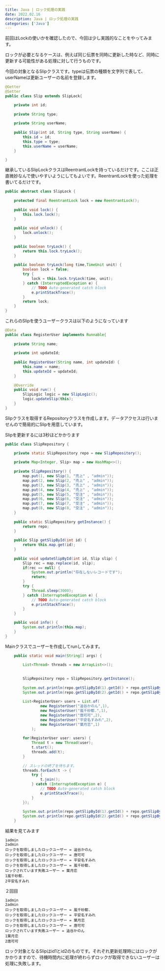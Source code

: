 ```yaml
---
title: Java | ロック処理の実践
date: 2022.02.16
description: Java | ロック処理の実践
categories: ['Java']
---
```


前回はLockの使いかを確認したので、今回は少し実践的なことをやってみます。

ロックが必要となるケースは、例えば同じ伝票を同時に更新した時など、同時に更新する可能性がある処理に対して行うものです。

今回の対象となるSlipクラスです。typeは伝票の種類を文字列で表して、userNameは更新ユーザーの名前を登録します。

```java
@Getter
@Setter
public class Slip extends SlipLock{

	private int id;
	
	private String type;
	
	private String userName;
		
	public Slip(int id, String type, String userName) {
		this.id = id;
		this.type = type;
		this.userName = userName;
	}

}
```


継承しているSlipLockクラスはReentrantLockを持っているだけです。ここは正直微妙なんで使いやすいようにしてもよいです。ReentrantLockを使った処理を書いてるだけです。

```java
public abstract class SlipLock {
	
	protected final ReentrantLock lock = new ReentrantLock();
	
	public void lock() {
		this.lock.lock();
	}
	
	public void unlock() {
		lock.unlock();
	}
	
	public boolean tryLock() {
		return this.lock.tryLock();
	}
	
	public boolean tryLock(long time,TimeUnit unit) {
		boolean lock = false;
		try {
			lock = this.lock.tryLock(time, unit);
		} catch (InterruptedException e) {
			// TODO Auto-generated catch block
			e.printStackTrace();
		}
		return lock;
	}
}
```


これらのSlipを使うユーザークラスは以下のようになっています

```java
@Data
public class RegisterUser implements Runnable{
	
	private String name;
	
	private int updateId;
	
	public RegisterUser(String name, int updateId) {
		this.name = name;
		this.updateId = updateId;
	}
	
	@Override
	public void run() {
		SlipLogic logic = new SlipLogic();
		logic.updateSlip(this);
	}
}
```


Slipクラスを取得するRepositoryクラスを作成します。データアクセスは行いませんので簡易的にSlipを用意しています。

Slipを更新するには3秒ほどかかります

```java
public class SlipRepository {

	private static SlipRepository repo = new SlipRepository();
	
	private Map<Integer, Slip> map = new HashMap<>();
	
	private SlipRepository() {
		map.put(1, new Slip(1, "売上" , "admin"));
		map.put(2, new Slip(2, "売上" , "admin"));
		map.put(3, new Slip(3, "売上" , "admin"));
		map.put(4, new Slip(4, "売上" , "admin"));
		map.put(5, new Slip(5, "受注" , "admin"));
		map.put(6, new Slip(6, "受注" , "admin"));
		map.put(7, new Slip(7, "受注" , "admin"));
		map.put(8, new Slip(8, "受注" , "admin"));
	}
	
	public static SlipRepository getInstance() {
		return repo;
	}
	
	public Slip getSlipById(int id) {
		return this.map.get(id);
	}
		
	public void updateSlipById(int id, Slip slip) {
		Slip rec = map.replace(id, slip);
		if(rec == null) {
			System.out.println("存在しないレコードです");
			return;
		}
		try {
			Thread.sleep(3000);
		} catch (InterruptedException e) {
			// TODO Auto-generated catch block
			e.printStackTrace();
		}
	}

	public void info() {
		System.out.println(this.map);
	}
}
```


Mainクラスでユーザーを作成してrunしてみます。

```java
	public static void main(String[] args) {
		
		List<Thread> threads = new ArrayList<>();
		
		
		SlipRepository repo = SlipRepository.getInstance();
		
		System.out.println(repo.getSlipById(1).getId() + repo.getSlipById(1).getUserName());
		System.out.println(repo.getSlipById(2).getId() + repo.getSlipById(2).getUserName());
		
		List<RegisterUser> users = List.of(
				new RegisterUser("澁谷かのん",1),
				new RegisterUser("嵐千砂都.",1),
				new RegisterUser("唐可可",2),
				new RegisterUser("平安名すみれ",2),
				new RegisterUser("葉月恋",1)
			);
		
		for(RegisterUser user: users) {
			Thread t = new Thread(user);
			t.start();
			threads.add(t);
		}
		
		// スレッドの終了を待ちます。
		threads.forEach(t -> {
			try {
				t.join();
			} catch (InterruptedException e) {
				// TODO Auto-generated catch block
				e.printStackTrace();
			}
		});
		
		System.out.println(repo.getSlipById(1).getId() + repo.getSlipById(1).getUserName());
		System.out.println(repo.getSlipById(2).getId() + repo.getSlipById(2).getUserName());
	}
```


結果を見てみます
```
1admin
2admin
ロックを取得しましたロックユーザー = 澁谷かのん
ロックを取得しましたロックユーザー = 唐可可
ロックを取得しましたロックユーザー = 平安名すみれ
ロックを取得しましたロックユーザー = 嵐千砂都.
ロックされています失敗ユーザー = 葉月恋
1嵐千砂都.
2平安名すみれ

```

２回目
```
1admin
2admin
ロックを取得しましたロックユーザー = 嵐千砂都.
ロックを取得しましたロックユーザー = 平安名すみれ
ロックを取得しましたロックユーザー = 葉月恋
ロックを取得しましたロックユーザー = 唐可可
ロックされています失敗ユーザー = 澁谷かのん
1葉月恋
2唐可可
```

ロック対象となるSlipはid1とid2のものです。それぞれ更新処理時にはロックがかかりますので、待機時間内に処理が終わらずロックが取得できないユーザーは処理に失敗します。
